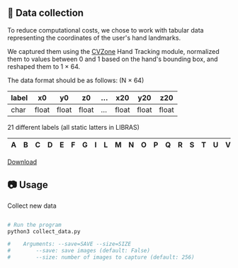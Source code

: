 ## :floppy_disk: Data collection

To reduce computational costs, we chose to work with tabular data representing the coordinates of the user's hand landmarks.

We captured them using the [CVZone](https://github.com/cvzone/cvzone) Hand Tracking module, normalized them to values between 0 and 1 based on the hand's bounding box, and reshaped them to 1 $\times$ 64.

The data format should be as follows: (N $\times$ 64)

| label |   x0  |   y0   |   z0  | $\dots$ |  x20  |  y20  |  z20  |
|-------|-------|-------|-------|---------|-------|-------|-------|
| char  | float | float | float | $\dots$ | float | float | float |


21 different labels (all static latters in LIBRAS)

| A | B | C | D | E | F | G | I | L | M | N | O | P | Q | R | S | T | U | V | W | Y |
|---|---|---|---|---|---|---|---|---|---|---|---|---|---|---|---|---|---|---|---|---|

[Download](https://drive.google.com/file/d/1Y7O-EdNG9UK336z1JrN6Ojg-Jhri58Ov/view?usp=sharing) 

## :camera: Usage

Collect new data

```bash

# Run the program
python3 collect_data.py 

#    Arguments: --save=SAVE --size=SIZE
#        --save: save images (default: False)
#        --size: number of images to capture (default: 256)
```
